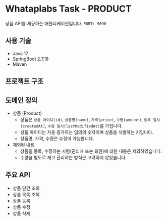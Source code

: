 # Whataplabs Task - PRODUCT
상품 API를 제공하는 애플리케이션입니다. ```PORT: 9090```

## 사용 기술
- Java 17
- SpringBoot 2.7.18
- Maven

## 프로젝트 구조

## 도메인 정의
- 상품 (Product)
  + 상품은 ```상품 아이디(id)```, ```상품명(name)```, ```가격(price)```, ```수량(amount)```, ```등록 일시(createdAt)```, ```수정 일시(lastModifiedAt)```를 가집니다.
  + 상품 아이디는 자동 증가하는 임의의 숫자이며 상품을 식별하는 키입니다.
  + 상품명, 가격, 수량은 수정이 가능합니다.
- 제외된 내용
  + 상품을 등록, 수정하는 사람(관리자 또는 회원)에 대한 내용은 제외하였습니다.
  + 수량을 별도로 재고 관리하는 방식은 고려하지 않았습니다.

## 주요 API
- 상품 단건 조회
- 상품 목록 조회
- 상품 등록
- 상품 수정
- 상품 삭제